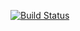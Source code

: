[![Build Status](https://travis-ci.org/sj-zhong/forUhuru.svg?branch=master)](https://travis-ci.org/sj-zhong/forUhuru)
